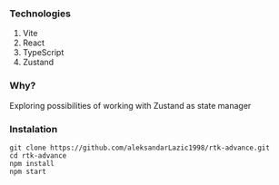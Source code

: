 ### Technologies
  1. Vite
  2. React
  3. TypeScript
  4. Zustand
  
### Why?
Exploring possibilities of working with Zustand as state manager


### Instalation

  ```
  git clone https://github.com/aleksandarLazic1998/rtk-advance.git
  cd rtk-advance
  npm install
  npm start  
  ```
